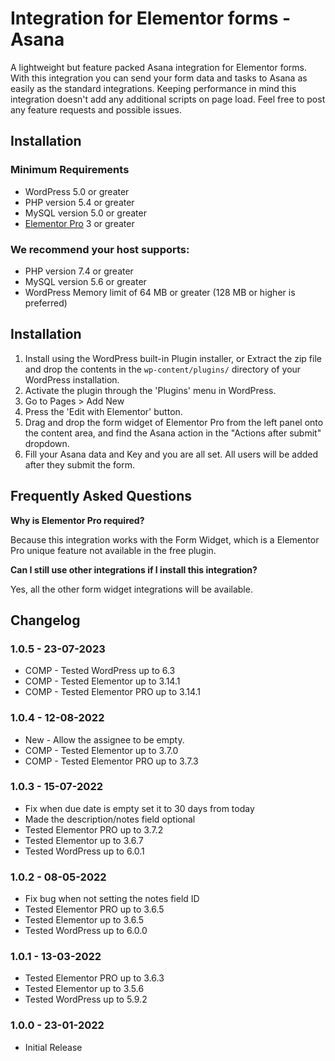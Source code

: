 # Integration for Elementor forms - Asana

A lightweight but feature packed Asana integration for Elementor forms.
With this integration you can send your form data and tasks to Asana as easily as the standard integrations. 
Keeping performance in mind this integration doesn't add any additional scripts on page load. 
Feel free to post any feature requests and possible issues.

## Installation

### Minimum Requirements

* WordPress 5.0 or greater
* PHP version 5.4 or greater
* MySQL version 5.0 or greater
* [Elementor Pro](https://elementor.com) 3 or greater

### We recommend your host supports:

* PHP version 7.4 or greater
* MySQL version 5.6 or greater
* WordPress Memory limit of 64 MB or greater (128 MB or higher is preferred)


## Installation

1. Install using the WordPress built-in Plugin installer, or Extract the zip file and drop the contents in the `wp-content/plugins/` directory of your WordPress installation.
2. Activate the plugin through the 'Plugins' menu in WordPress.
3. Go to Pages > Add New
4. Press the 'Edit with Elementor' button.
5. Drag and drop the form widget of Elementor Pro from the left panel onto the content area, and find the Asana action in the "Actions after submit" dropdown.
6. Fill your Asana data and Key and you are all set. All users will be added after they submit the form.


## Frequently Asked Questions

**Why is Elementor Pro required?**

Because this integration works with the Form Widget, which is a Elementor Pro unique feature not available in the free plugin.

**Can I still use other integrations if I install this integration?**

Yes, all the other form widget integrations will be available.

## Changelog

### 1.0.5 - 23-07-2023
* COMP - Tested WordPress up to 6.3
* COMP - Tested Elementor up to 3.14.1
* COMP - Tested Elementor PRO up to 3.14.1

### 1.0.4 - 12-08-2022
* New - Allow the assignee to be empty.
* COMP - Tested Elementor up to 3.7.0
* COMP - Tested Elementor PRO up to 3.7.3

### 1.0.3 - 15-07-2022
* Fix when due date is empty set it to 30 days from today
* Made the description/notes field optional
* Tested Elementor PRO up to 3.7.2
* Tested Elementor up to 3.6.7
* Tested WordPress up to 6.0.1

### 1.0.2 - 08-05-2022
* Fix bug when not setting the notes field ID
* Tested Elementor PRO up to 3.6.5
* Tested Elementor up to 3.6.5
* Tested WordPress up to 6.0.0

### 1.0.1 - 13-03-2022
* Tested Elementor PRO up to 3.6.3
* Tested Elementor up to 3.5.6
* Tested WordPress up to 5.9.2

### 1.0.0 - 23-01-2022
* Initial Release
